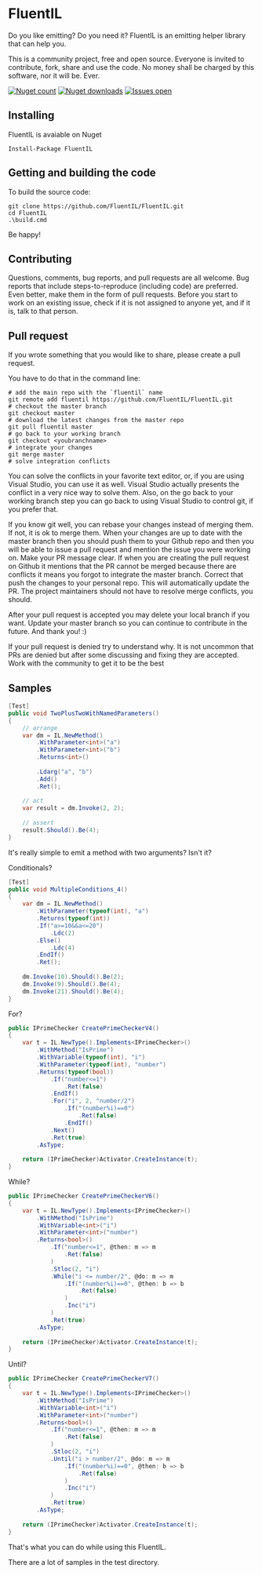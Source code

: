 # FluentIL
Do you like emitting? Do you need it? FluentIL is an emitting helper library that can help you.

This is a community project, free and open source. Everyone is invited to contribute, fork, share and use the code. No money shall be charged by this software, nor it will be. Ever.

[![Nuget count](http://img.shields.io/nuget/v/fluentil.svg)](https://www.nuget.org/packages/fluentil/)
[![Nuget downloads](http://img.shields.io/nuget/dt/fluentil.svg)](https://www.nuget.org/packages/fluentil/)
[![Issues open](http://img.shields.io/github/issues-raw/fluentil/fluenil.svg)](https://github.com/FluentIL/FluentIL/issues/)


## Installing

FluentIL is avaiable on Nuget

````shell
Install-Package FluentIL
````

## Getting and building the code

To build the source code:

````shell
git clone https://github.com/FluentIL/FluentIL.git
cd FluentIL
.\build.cmd
````

Be happy!

## Contributing

Questions, comments, bug reports, and pull requests are all welcome. Bug reports that include steps-to-reproduce (including code) are preferred. Even better, make them in the form of pull requests. Before you start to work on an existing issue, check if it is not assigned to anyone yet, and if it is, talk to that person.

## Pull request

If you wrote something that you would like to share, please create a pull request.

You have to do that in the command line:

````shell
# add the main repo with the `fluentil` name
git remote add fluentil https://github.com/FluentIL/FluentIL.git
# checkout the master branch
git checkout master
# download the latest changes from the master repo
git pull fluentil master
# go back to your working branch
git checkout <youbranchname>
# integrate your changes
git merge master
# solve integration conflicts
````

You can solve the conflicts in your favorite text editor, or, if you are using Visual Studio, you can use it as well. Visual Studio actually presents the conflict in a very nice way to solve them. Also, on the go back to your working branch step you can go back to using Visual Studio to control git, if you prefer that.

If you know git well, you can rebase your changes instead of merging them. If not, it is ok to merge them. When your changes are up to date with the master branch then you should push them to your Github repo and then you will be able to issue a pull request and mention the issue you were working on. Make your PR message clear. If when you are creating the pull request on Github it mentions that the PR cannot be merged because there are conflicts it means you forgot to integrate the master branch. Correct that push the changes to your personal repo. This will automatically update the PR. The project maintainers should not have to resolve merge conflicts, you should.

After your pull request is accepted you may delete your local branch if you want. Update your master branch so you can continue to contribute in the future. And thank you! :)

If your pull request is denied try to understand why. It is not uncommon that PRs are denied but after some discussing and fixing they are accepted. Work with the community to get it to be the best 

## Samples
````csharp
[Test]
public void TwoPlusTwoWithNamedParameters()
{
    // arrange
    var dm = IL.NewMethod()
        .WithParameter<int>("a")
        .WithParameter<int>("b")
        .Returns<int>()
  
        .Ldarg("a", "b")
        .Add()
        .Ret();
  
    // act
    var result = dm.Invoke(2, 2);
  
    // assert
    result.Should().Be(4);
}
````

It's really simple to emit a method with two arguments? Isn't it?

Conditionals?

````csharp
[Test]
public void MultipleConditions_4()
{
    var dm = IL.NewMethod()
        .WithParameter(typeof(int), "a")
        .Returns(typeof(int))
        .If("a>=10&&a<=20")
            .Ldc(2)
        .Else()
            .Ldc(4)
        .EndIf()
        .Ret();
 
    dm.Invoke(10).Should().Be(2);
    dm.Invoke(9).Should().Be(4);
    dm.Invoke(21).Should().Be(4);
}
````

For?

````csharp
public IPrimeChecker CreatePrimeCheckerV4()
{
    var t = IL.NewType().Implements<IPrimeChecker>()
        .WithMethod("IsPrime")
        .WithVariable(typeof(int), "i")
        .WithParameter(typeof(int), "number")
        .Returns(typeof(bool))
            .If("number<=1")
                .Ret(false)
            .EndIf()
            .For("i", 2, "number/2")
                .If("(number%i)==0")
                    .Ret(false)
                .EndIf()
            .Next()
            .Ret(true)
        .AsType;
 
    return (IPrimeChecker)Activator.CreateInstance(t);
}
````

While?

````csharp
public IPrimeChecker CreatePrimeCheckerV6()
{
    var t = IL.NewType().Implements<IPrimeChecker>()
        .WithMethod("IsPrime")
        .WithVariable<int>("i")
        .WithParameter<int>("number")
        .Returns<bool>()
            .If("number<=1", @then: m => m
                .Ret(false)
            )
            .Stloc(2, "i")
            .While("i <= number/2", @do: m => m
                .If("(number%i)==0", @then: b => b
                    .Ret(false)
                )
                .Inc("i")
            )
            .Ret(true)
        .AsType;
 
    return (IPrimeChecker)Activator.CreateInstance(t);
}
````

Until?

````csharp
public IPrimeChecker CreatePrimeCheckerV7()
{
    var t = IL.NewType().Implements<IPrimeChecker>()
        .WithMethod("IsPrime")
        .WithVariable<int>("i")
        .WithParameter<int>("number")
        .Returns<bool>()
            .If("number<=1", @then: m => m
                .Ret(false)
            )
            .Stloc(2, "i")
            .Until("i > number/2", @do: m => m
                .If("(number%i)==0", @then: b => b
                    .Ret(false)
                )
                .Inc("i")
            )
            .Ret(true)
        .AsType;
 
    return (IPrimeChecker)Activator.CreateInstance(t);
}
````

That's what you can do while using this FluentIL.

There are a lot of samples in the test directory.


